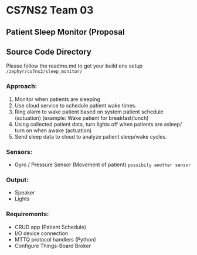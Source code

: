 # CS7NS2 Team 03

## Patient Sleep Monitor (Proposal

## Source Code Directory

Please follow the readme.md to get your build env setup
```/zephyr/cs7ns2/sleep_monitor/```

### Approach:
1. Monitor when patients are sleeping
2. Use cloud service to schedule patient wake times.
3. Ring alarm to wake patient based on system patient schedule (actuation) (example: Wake patient for breakfast/lunch)
4. Using collected patient data, turn lights off when patients are asleep/ turn on when awake (actuation)
5. Send sleep data to cloud to analyze patient sleep/wake cycles.

### Sensors:
* Gyro / Pressure Sensor (Movement of patient) `possibily another sensor`

### Output:
* Speaker
* Lights

### Requirements:
* CRUD app (Patient Schedule)
* I/O device connection
* MTTQ protocol handlers (Python)
* Configure Things-Board Broker
